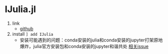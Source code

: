 # IJulia.jl

1. link
   * [github](https://github.com/JuliaLang/IJulia.jl)
2. install `] add IJulia`
   * 安装可能遇到的问题：conda安装的julia和conda安装的jupyter打架原地爆炸，julia官方安装包和conda安装的jupyter和谐共处 [相关issue](https://github.com/JuliaLang/IJulia.jl/issues/1024)
